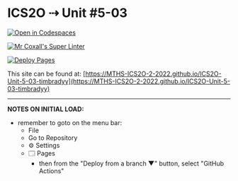 # ICS2O ⇢ Unit #5-03

[![Open in Codespaces](https://classroom.github.com/assets/launch-codespace-7f7980b617ed060a017424585567c406b6ee15c891e84e1186181d67ecf80aa0.svg)](https://classroom.github.com/open-in-codespaces?assignment_repo_id=11189563)

[![Mr Coxall's Super Linter](https://github.com/MTHS-ICS2O-2-2022/ICS2O-Unit-5-03-timbradyy/workflows/Mr%20Coxall's%20Super%20Linter/badge.svg)](https://github.com/MTHS-ICS2O-2-2022/ICS2O-Unit-5-03-timbradyy/actions)

[![Deploy Pages](https://github.com/MTHS-ICS2O-2-2022/ICS2O-Unit-5-03-timbradyy/workflows/Deploy%20Pages/badge.svg)](https://github.com/MTHS-ICS2O-2-2022/ICS2O-Unit-5-03-timbradyy/actions)

This site can be found at: [https://MTHS-ICS2O-2-2022.github.io/ICS2O-Unit-5-03-timbradyy](https://MTHS-ICS2O-2-2022.github.io/ICS2O-Unit-5-03-timbradyy)

---

**NOTES ON INITIAL LOAD:**
- remember to goto on the menu bar:
  - File
  - Go to Repository
  - ⚙ Settings
  - 🗔 Pages
    - then from the "Deploy from a branch ▼" button, select "GitHub Actions"
